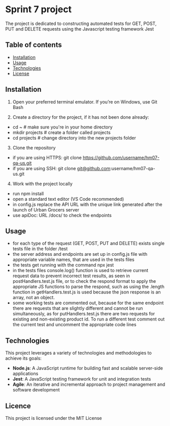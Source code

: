 # Sprint 7 project

The project is dedicated to constructing automated tests for GET, POST, PUT and DELETE requests using the Javascript testing framework Jest

## Table of contents

- [Installation](#installation)
- [Usage](#usage)
- [Technologies](#technologies)
- [License](#licence)

## Installation

1. Open your preferred terminal emulator. If you’re on Windows, use Git Bash

2. Create a directory for the project, if it has not been done already:

- cd ~ # make sure you're in your home directory
- mkdir projects # create a folder called projects
- cd projects # change directory into the new projects folder

3. Clone the repository

- if you are using HTTPS: git clone https://github.com/username/hm07-qa-us.git
- if you are using SSH: git clone git@github.com:username/hm07-qa-us.git

4. Work with the project locally

- run npm install
- open a standard text editor (VS Code recommended)
- in config.js replace the API URL with the unique link generated after the launch of Urban Grocers server
- use apiDoc: URL /docs/ to check the endpoints

## Usage

- for each type of the request (GET, POST, PUT and DELETE) exists single tests file in the folder /test
- the server address and endpoints are set up in config.js file with appropriate variable names, that are used in the tests files
- the tests get running with the command npx jest
- in the tests files console.log() function is used to retrieve current request data to prevent incorrect test results, as seen in postHandlers.test.js file, or to check the respond format to apply the appropriate JS functions to parse the respond, such as using the .length function in getHandlers.test.js is used because the json response is an array, not an object.
- some working tests are commented out, because for the same endpoint there are requests that are slightly different and cannot be run simultaneously, as for putHandlers.test.js there are two requests for existing and non-existing product id. To run a different test comment out the current test and uncomment the appropriate code lines

## Technologies

This project leverages a variety of technologies and methodologies to achieve its goals:

- **Node.js**: A JavaScript runtime for building fast and scalable server-side applications
- **Jest**: A JavaScript testing framework for unit and integration tests
- **Agile**: An iterative and incremental approach to project management and software development

## Licence

This project is licensed under the MIT License
